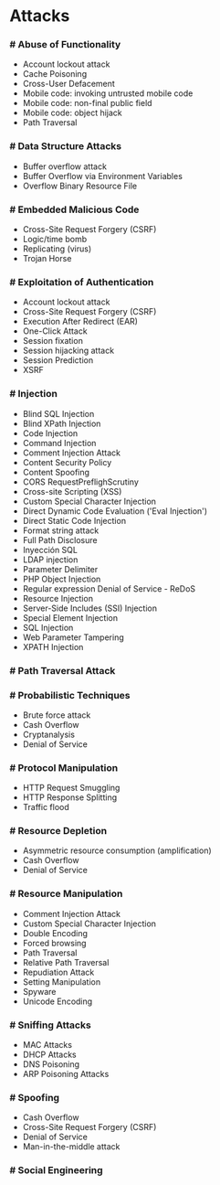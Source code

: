 # Attacks

### # Abuse of Functionality

  + Account lockout attack
  + Cache Poisoning
  + Cross-User Defacement
  + Mobile code: invoking untrusted mobile code
  + Mobile code: non-final public field
  + Mobile code: object hijack
  + Path Traversal


### # Data Structure Attacks
  + Buffer overflow attack
  + Buffer Overflow via Environment Variables
  + Overflow Binary Resource File


### # Embedded Malicious Code
  + Cross-Site Request Forgery (CSRF)
  + Logic/time bomb
  + Replicating (virus)
  + Trojan Horse


### # Exploitation of Authentication
  + Account lockout attack
  + Cross-Site Request Forgery (CSRF)
  + Execution After Redirect (EAR)
  + One-Click Attack
  + Session fixation
  + Session hijacking attack
  + Session Prediction
  + XSRF


### # Injection
  + Blind SQL Injection
  + Blind XPath Injection
  + Code Injection
  + Command Injection
  + Comment Injection Attack
  + Content Security Policy
  + Content Spoofing
  + CORS RequestPreflighScrutiny
  + Cross-site Scripting (XSS)
  + Custom Special Character Injection
  + Direct Dynamic Code Evaluation ('Eval Injection')
  + Direct Static Code Injection
  + Format string attack
  + Full Path Disclosure
  + Inyección SQL
  + LDAP injection
  + Parameter Delimiter
  + PHP Object Injection
  + Regular expression Denial of Service - ReDoS
  + Resource Injection
  + Server-Side Includes (SSI) Injection
  + Special Element Injection
  + SQL Injection
  + Web Parameter Tampering
  + XPATH Injection


### # Path Traversal Attack


### # Probabilistic Techniques
  + Brute force attack
  + Cash Overflow
  + Cryptanalysis
  + Denial of Service


### # Protocol Manipulation
  + HTTP Request Smuggling
  + HTTP Response Splitting
  + Traffic flood


### # Resource Depletion
  + Asymmetric resource consumption (amplification)
  + Cash Overflow
  + Denial of Service


### # Resource Manipulation
  + Comment Injection Attack
  + Custom Special Character Injection
  + Double Encoding
  + Forced browsing
  + Path Traversal
  + Relative Path Traversal
  + Repudiation Attack
  + Setting Manipulation
  + Spyware
  + Unicode Encoding


### # Sniffing Attacks
  + MAC Attacks
  + DHCP Attacks
  + DNS Poisoning
  + ARP Poisoning Attacks


### # Spoofing
  + Cash Overflow
  + Cross-Site Request Forgery (CSRF)
  + Denial of Service
  + Man-in-the-middle attack

### # Social Engineering
